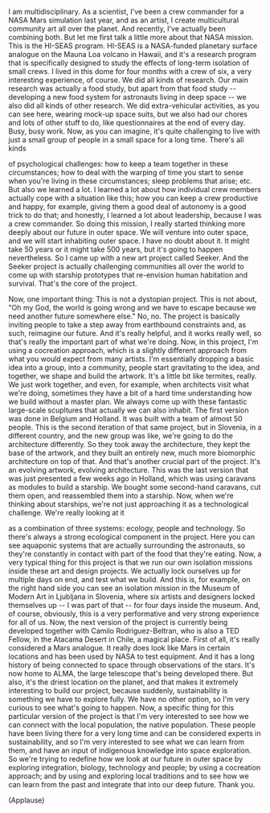 
I am multidisciplinary.
As a scientist, I&#39;ve been a crew commander
for a NASA Mars simulation last year,
and as an artist, I create multicultural
community art all over the planet.
And recently, I&#39;ve actually
been combining both.
But let me first talk a little more
about that NASA mission.
This is the HI-SEAS program.
HI-SEAS is a NASA-funded
planetary surface analogue
on the Mauna Loa volcano in Hawaii,
and it&#39;s a research program
that is specifically designed
to study the effects
of long-term isolation of small crews.
I lived in this dome for four months
with a crew of six,
a very interesting experience, of course.
We did all kinds of research.
Our main research
was actually a food study,
but apart from that food study --
developing a new food system
for astronauts living in deep space --
we also did all kinds of other research.
We did extra-vehicular activities,
as you can see here,
wearing mock-up space suits,
but we also had our chores
and lots of other stuff to do,
like questionnaires
at the end of every day.
Busy, busy work.
Now, as you can imagine,
it&#39;s quite challenging to live
with just a small group of people
in a small space for a long time.
There&#39;s all kinds

of psychological challenges:
how to keep a team together
in these circumstances;
how to deal with the warping of time
you start to sense
when you&#39;re living in these circumstances;
sleep problems that arise; etc.
But also we learned a lot.
I learned a lot about
how individual crew members
actually cope with a situation like this;
how you can keep a crew
productive and happy,
for example, giving them
a good deal of autonomy
is a good trick to do that;
and honestly, I learned
a lot about leadership,
because I was a crew commander.
So doing this mission,
I really started thinking more deeply
about our future in outer space.
We will venture into outer space,
and we will start inhabiting outer space.
I have no doubt about it.
It might take 50 years
or it might take 500 years,
but it&#39;s going to happen nevertheless.
So I came up with
a new art project called Seeker.
And the Seeker project is actually
challenging communities all over the world
to come up with starship prototypes
that re-envision
human habitation and survival.
That&#39;s the core of the project.

Now, one important thing:
This is not a dystopian project.
This is not about, &quot;Oh my God,
the world is going wrong
and we have to escape because we need
another future somewhere else.&quot;
No, no.
The project is basically inviting people
to take a step away
from earthbound constraints
and, as such, reimagine our future.
And it&#39;s really helpful,
and it works really well,
so that&#39;s really the important part
of what we&#39;re doing.
Now, in this project,
I&#39;m using a cocreation approach,
which is a slightly different approach
from what you would expect
from many artists.
I&#39;m essentially dropping a basic idea
into a group, into a community,
people start gravitating to the idea,
and together, we shape 
and build the artwork.
It&#39;s a little bit like termites, really.
We just work together,
and even, for example,
when architects visit what we&#39;re doing,
sometimes they have a bit
of a hard time understanding
how we build without a master plan.
We always come up with these
fantastic large-scale scupltures
that actually we can also inhabit.
The first version was done
in Belgium and Holland.
It was built with a team
of almost 50 people.
This is the second iteration
of that same project,
but in Slovenia, in a different country,
and the new group was like, we&#39;re going 
to do the architecture differently.
So they took away the architecture,
they kept the base of the artwork,
and they built an entirely new,
much more biomorphic
architecture on top of that.
And that&#39;s another
crucial part of the project.
It&#39;s an evolving artwork,
evolving architecture.
This was the last version that was just
presented a few weeks ago in Holland,
which was using caravans 
as modules to build a starship.
We bought some second-hand caravans,
cut them open,
and reassembled them into a starship.
Now, when we&#39;re thinking about starships,
we&#39;re not just approaching it
as a technological challenge.
We&#39;re really looking at it

as a combination of three systems:
ecology, people and technology.
So there&#39;s always a strong ecological
component in the project.
Here you can see aquaponic systems
that are actually
surrounding the astronauts,
so they&#39;re constantly in contact
with part of the food that they&#39;re eating.
Now, a very typical thing for this project
is that we run our own isolation missions
inside these art and design projects.
We actually lock ourselves up
for multiple days on end,
and test what we build.
And this is, for example,
on the right hand side
you can see an isolation mission
in the Museum of Modern Art
in Ljubljana in Slovenia,
where six artists and designers
locked themselves up --
I was part of that --
for four days inside the museum.
And, of course, obviously,
this is a very performative
and very strong experience for all of us.
Now, the next version of the project
is currently being developed
together with Camilo Rodriguez-Beltran,
who is also a TED Fellow,
in the Atacama Desert in Chile,
a magical place.
First of all, it&#39;s really
considered a Mars analogue.
It really does look like Mars
in certain locations
and has been used by NASA
to test equipment.
And it has a long history
of being connected to space
through observations of the stars.
It&#39;s now home to ALMA,
the large telescope
that&#39;s being developed there.
But also, it&#39;s the driest
location on the planet,
and that makes it extremely interesting
to build our project,
because suddenly, sustainability
is something we have to explore fully.
We have no other option,
so I&#39;m very curious to see
what&#39;s going to happen.
Now, a specific thing for this
particular version of the project
is that I&#39;m very interested to see
how we can connect
with the local population,
the native population.
These people have been living there
for a very long time
and can be considered
experts in sustainability,
and so I&#39;m very interested
to see what we can learn from them,
and have an input of indigenous knowledge
into space exploration.
So we&#39;re trying to redefine
how we look at our future in outer space
by exploring integration,
biology, technology and people;
by using a cocreation approach;
and by using and exploring
local traditions
and to see how we can learn from the past
and integrate that into our deep future.
Thank you.

(Applause)

